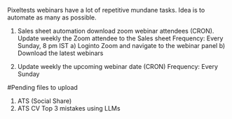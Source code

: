 Pixeltests webinars have a lot of repetitive mundane tasks. Idea is to automate as many as possible.

1. Sales sheet automation download zoom webinar attendees (CRON). Update weekly the Zoom attendee to the Sales sheet
Frequency: Every Sunday, 8 pm IST
a) Loginto Zoom and navigate to the webinar panel
b) Download the latest webinars

2) Update weekly the upcoming webinar date (CRON)
Frequency: Every Sunday

#Pending files to upload
1. ATS (Social Share)
2. ATS CV Top 3 mistakes using LLMs
